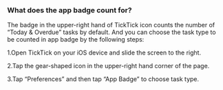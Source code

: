 ### What does the app badge count for?

The badge in the upper-right hand of TickTick icon counts the number of “Today & Overdue” tasks by default. And you can choose the task type to be counted in app badge by the following steps:

1.Open TickTick on your iOS device and slide the screen to the right.

2.Tap the gear-shaped icon in the upper-right hand corner of the page.

3.Tap “Preferences” and then tap “App Badge” to choose task type. 